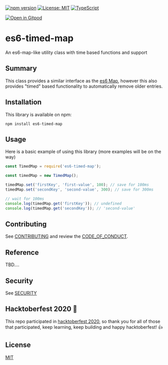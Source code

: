[![npm version](https://badge.fury.io/js/es6-timed-map.svg)](https://badge.fury.io/js/es6-timed-map)
[![License: MIT](https://img.shields.io/badge/License-MIT-yellow.svg)](./LICENSE)
[![TypeScript](https://badges.frapsoft.com/typescript/code/typescript.svg?v=101)](https://github.com/ellerbrock/typescript-badges/)

[![Open in Gitpod](https://gitpod.io/button/open-in-gitpod.svg)](https://gitpod.io/#https://github.com/bradtaniguchi/es6-timed-map)

# es6-timed-map

An es6-map-like utility class with time based functions and support

<!-- TODO: add TOC -->

## Summary

This class provides a similar interface as the [es6 Map](https://developer.mozilla.org/en-US/docs/Web/JavaScript/Reference/Global_Objects/Map), however
this also provides "timed" based functionality to automatically remove older entries.

## Installation

This library is available on npm:

```
npm install es6-timed-map
```

## Usage

Here is a basic example of using this library (more examples will be on the way)

```js
const TimedMap = require('es6-timed-map');

const timedMap = new TimedMap();

timedMap.set('firstKey', 'first-value', 100); // save for 100ms
timedMap.set('secondKey', 'second-value', 300); // save for 300ms

// wait for 100ms
console.log(timedMap.get('firstKey')); // undefined
console.log(timedMap.get('secondKey')); // 'second-value'
```

## Contributing

See [CONTRIBUTING](./CONTRIBUTING.md) and review the [CODE_OF_CONDUCT](./CODE_OF_CONDUCT).

## Reference

TBD....

<!-- TODO: add github action to automate this? -->

## Security

See [SECURITY](./SECURITY.md)

## Hacktoberfest 2020 :jack_o_lantern:

This repo participated in [hacktoberfest 2020](https://hacktoberfest.digitalocean.com/), so thank you for all of those that participated, keep learning, keep building and happy hacktoberfest! :+1:

## License

[MIT](./LICENSE)

